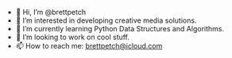 - 👋 Hi, I’m @brettpetch
- 👀 I’m interested in developing creative media solutions.
- 🌱 I’m currently learning Python Data Structures and Algorithms.
- 💞️ I’m looking to work on cool stuff.
- 📫 How to reach me: brettpetch@icloud.com

<!---
brettpetch/brettpetch is a ✨ special ✨ repository because its `README.md` (this file) appears on your GitHub profile.
You can click the Preview link to take a look at your changes.
--->
